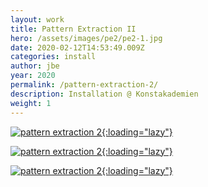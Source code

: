```yaml
---
layout: work
title: Pattern Extraction II
hero: /assets/images/pe2/pe2-1.jpg
date: 2020-02-12T14:53:49.009Z
categories: install
author: jbe
year: 2020
permalink: /pattern-extraction-2/
description: Installation @ Konstakademien
weight: 1
---
```



[![pattern extraction 2](/assets/images/pe2/pe2-2.jpg){:loading="lazy"}](/assets/images/pe2/pe2-2.jpg)

[![pattern extraction 2](/assets/images/pe2/pe2-3.jpg){:loading="lazy"}](/assets/images/pe2/pe2-3.jpg)

[![pattern extraction 2](/assets/images/pe2/pe2-4.jpg){:loading="lazy"}](/assets/images/pe2/pe2-4.jpg)